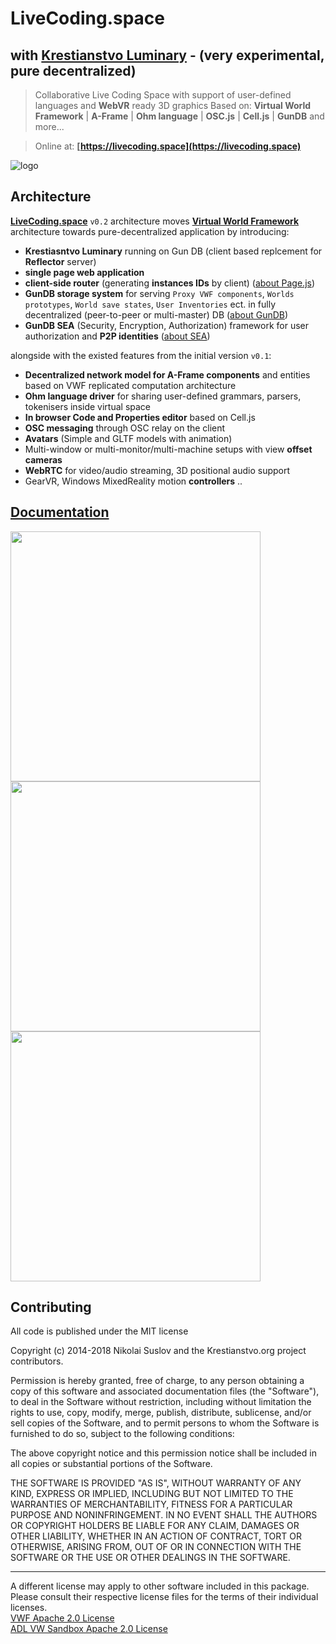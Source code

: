 # LiveCoding.space 
## with [**Krestianstvo Luminary**](https://github.com/NikolaySuslov/luminary) - (very experimental, pure decentralized)

> Collaborative Live Coding Space with support of user-defined languages and **WebVR** ready 3D graphics
Based on: **Virtual World Framework** | **A-Frame** | **Ohm language** | **OSC.js** | **Cell.js** | **GunDB** and more...

> Online at: **[https://livecoding.space](https://livecoding.space)**

![logo](https://krestianstvo.org/docs/assets/webimg.jpg)

## Architecture

**[LiveCoding.space](https://livecoding.space)** ```v0.2``` architecture moves **[Virtual World Framework](https://github.com/virtual-world-framework/vwf)** architecture towards pure-decentralized application by introducing:

- **Krestiasntvo Luminary** running on Gun DB (client based replcement for **Reflector** server)
- **single page web application**
- **client-side router** (generating **instances IDs** by client) ([about Page.js](https://visionmedia.github.io/page.js/))
- **GunDB storage system** for serving ```Proxy VWF components```, ```Worlds prototypes```, ```World save states```, ```User Inventories``` ect. in fully decentralized (peer-to-peer or multi-master) DB ([about GunDB](https://gun.eco/docs/Introduction))
- **GunDB SEA** (Security, Encryption, Authorization) framework for user authorization and **P2P identities** ([about SEA](https://gun.eco/docs/Auth))

alongside with the existed features from the initial version ```v0.1```:

- **Decentralized network model for A-Frame components** and entities based on VWF replicated computation architecture
- **Ohm language driver** for sharing user-defined grammars, parsers, tokenisers inside virtual space
- **In browser Code and Properties editor** based on Cell.js
- **OSC messaging** through OSC relay on the client
- **Avatars** (Simple and GLTF models with animation)
- Multi-window or multi-monitor/multi-machine setups with view **offset cameras**
- **WebRTC** for video/audio streaming, 3D positional audio support
- GearVR, Windows MixedReality motion **controllers** ..

## [Documentation](https://krestianstvo.org/docs/sdk3)

<img src="https://krestianstvo.org/img/003.jpg" width="400">
<br>
<img src="https://krestianstvo.org/img/004.jpg" width="400">
<br>
<img src="https://krestianstvo.org/img/avatar.jpg" width="400">
<br>

## Contributing

All code is published under the MIT license

Copyright (c) 2014-2018 Nikolai Suslov and the Krestianstvo.org project contributors.

Permission is hereby granted, free of charge, to any person obtaining a copy
of this software and associated documentation files (the "Software"), to deal
in the Software without restriction, including without limitation the rights
to use, copy, modify, merge, publish, distribute, sublicense, and/or sell
copies of the Software, and to permit persons to whom the Software is
furnished to do so, subject to the following conditions:

The above copyright notice and this permission notice shall be included in all
copies or substantial portions of the Software.

THE SOFTWARE IS PROVIDED "AS IS", WITHOUT WARRANTY OF ANY KIND, EXPRESS OR
IMPLIED, INCLUDING BUT NOT LIMITED TO THE WARRANTIES OF MERCHANTABILITY,
FITNESS FOR A PARTICULAR PURPOSE AND NONINFRINGEMENT. IN NO EVENT SHALL THE
AUTHORS OR COPYRIGHT HOLDERS BE LIABLE FOR ANY CLAIM, DAMAGES OR OTHER
LIABILITY, WHETHER IN AN ACTION OF CONTRACT, TORT OR OTHERWISE, ARISING FROM,
OUT OF OR IN CONNECTION WITH THE SOFTWARE OR THE USE OR OTHER DEALINGS IN THE
SOFTWARE.

----

A different license may apply to other software included in this package. Please consult their respective license files for the terms of their individual licenses.   
[VWF Apache 2.0 License](https://github.com/NikolaySuslov/livecodingspace/blob/master/licenses/LICENSE_VWF.md)  
[ADL VW Sandbox Apache 2.0 License](https://github.com/NikolaySuslov/livecodingspace/blob/master/licenses/LICENSE_ADL_Sandbox.md)